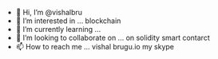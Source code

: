 - 👋 Hi, I’m @vishalbru
- 👀 I’m interested in ... blockchain
- 🌱 I’m currently learning ... 
- 💞️ I’m looking to collaborate on ... on solidity smart contarct
- 📫 How to reach me ... vishal brugu.io my skype

<!---
vishalbru/vishalbru is a ✨ special ✨ repository because its `README.md` (this file) appears on your GitHub profile.
You can click the Preview link to take a look at your changes.
--->
